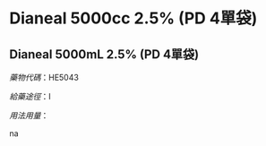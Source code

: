 # Dianeal 5000cc 2.5% (PD 4單袋)

## Dianeal 5000mL 2.5% (PD 4單袋)

*藥物代碼*：HE5043

*給藥途徑*：I

*用法用量*：

na

